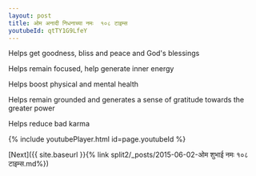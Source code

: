 ```yaml
---
layout: post
title: ओम अनादी निधनाच्या नमः  १०८ टाइम्स
youtubeId: qtTY1G9LfeY
---
```

 
 
Helps get goodness, bliss and peace and God's blessings
 
Helps remain focused, help generate inner energy 
 
Helps boost physical and mental health 
 
Helps remain grounded and generates a sense of gratitude towards the greater power 
 
Helps reduce bad karma
 
 
 
 


{% include youtubePlayer.html id=page.youtubeId %}
 
[Next]({{ site.baseurl }}{% link  split2/_posts/2015-06-02-ओम शुभाई नमः १०८ टाइम्स.md%})
 
